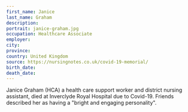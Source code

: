```yaml
---
first_name: Janice
last_name: Graham
description: 
portrait: janice-graham.jpg
occupation: Healthcare Associate
employer: 
city: 
province: 
country: United Kingdom
source: https://nursingnotes.co.uk/covid-19-memorial/
birth_date: 
death_date: 
---
```


Janice Graham (HCA) a health care support worker and district nursing assistant, died at Inverclyde Royal Hospital due to Covid-19. Friends described her as having a "bright and engaging personality".